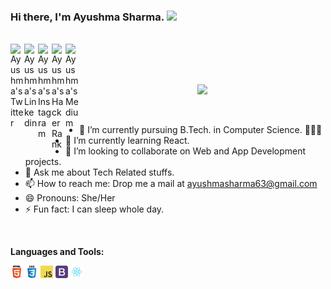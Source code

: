 ### Hi there, I'm Ayushma Sharma. <img height="20" src="https://github.com/TheDudeThatCode/TheDudeThatCode/blob/master/Assets/Hi.gif">
<br>
<a href="https://twitter.com/AyushmaSharma8">
  <img align="left" alt="Ayushma's Twitter" width="22px" src="https://github.com/TheDudeThatCode/TheDudeThatCode/blob/master/Assets/Twitter.svg" />
</a>
<a href="https://linkedin.com/in/ayushma-sharma-548633191">
  <img align="left" alt="Ayushma's Linkedin" width="22px" src="https://github.com/TheDudeThatCode/TheDudeThatCode/blob/master/Assets/Linkedin.svg" />
</a>
<a href="https://instagram.com/ayushma._.sharma_/">
  <img align="left" alt="Ayushma's Instagram" width="22px" src="https://github.com/TheDudeThatCode/TheDudeThatCode/blob/master/Assets/Instagram.svg" />
</a>
<a href="https://www.hackerrank.com/ayushmasharma63">
  <img align="left" alt="Ayushma's HackerRank" width="22px" src="https://github.com/TheDudeThatCode/TheDudeThatCode/blob/master/Assets/HackerRank.svg" />
</a>
<a href="https://medium.com/@ayushmasharma63">
  <img align="left" alt="Ayushma's Medium" width="22px" src="https://cdn.svgporn.com/logos/medium-icon.svg" />
</a>
<br>
<br><br>

<p align="center">
  <img src="https://media.giphy.com/media/dxn6fRlTIShoeBr69N/giphy.gif" width="100px">
</p>
<br>

- 🔭 I’m currently pursuing B.Tech. in Computer Science. 👩🏻‍🎓
- 🌱 I’m currently learning React. 
- 👯 I’m looking to collaborate on Web and App Development projects. 
- 💬 Ask me about Tech Related stuffs.
- 📫 How to reach me: Drop me a mail at ayushmasharma63@gmail.com
- 😄 Pronouns: She/Her 
- ⚡ Fun fact: I can sleep whole day.

<br>


**Languages and Tools:**  


<code><img height="20" src="https://raw.githubusercontent.com/github/explore/80688e429a7d4ef2fca1e82350fe8e3517d3494d/topics/html/html.png"></code>
<code><img height="20" src="https://raw.githubusercontent.com/github/explore/80688e429a7d4ef2fca1e82350fe8e3517d3494d/topics/css/css.png"></code>
<code><img height="20" src="https://raw.githubusercontent.com/github/explore/80688e429a7d4ef2fca1e82350fe8e3517d3494d/topics/javascript/javascript.png"></code>
<code><img height="20" src="https://raw.githubusercontent.com/github/explore/80688e429a7d4ef2fca1e82350fe8e3517d3494d/topics/bootstrap/bootstrap.png"></code>
<code><img height="20" src="https://raw.githubusercontent.com/github/explore/80688e429a7d4ef2fca1e82350fe8e3517d3494d/topics/react/react.png"></code>   

